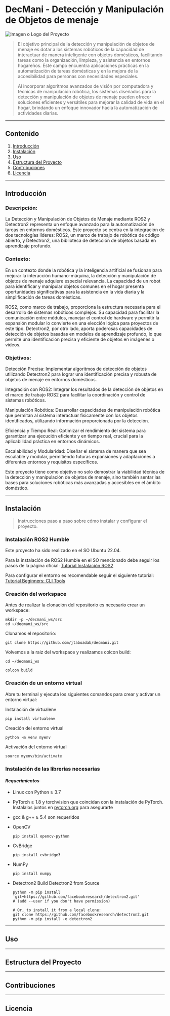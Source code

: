 # DecMani - Detección y Manipulación de Objetos de menaje

![Imagen o Logo del Proyecto](url_de_la_imagen)

> El objetivo principal de la detección y manipulación de objetos de menaje es dotar a los sistemas robóticos de la capacidad de interactuar de manera inteligente con objetos domésticos, facilitando tareas como la organización, limpieza, y asistencia en entornos hogareños. Este campo encuentra aplicaciones prácticas en la automatización de tareas domésticas y en la mejora de la accesibilidad para personas con necesidades especiales.
>
> Al incorporar algoritmos avanzados de visión por computadora y técnicas de manipulación robótica, los sistemas diseñados para la detección y manipulación de objetos de menaje pueden ofrecer soluciones eficientes y versátiles para mejorar la calidad de vida en el hogar, brindando un enfoque innovador hacia la automatización de actividades diarias.
---
## Contenido

1. [Introducción](#introducción)
2. [Instalación](#instalación)
3. [Uso](#uso)
4. [Estructura del Proyecto](#estructura-del-proyecto)
5. [Contribuciones](#contribuciones)
6. [Licencia](#licencia)
---
## Introducción

### Descripción:

La Detección y Manipulación de Objetos de Menaje mediante ROS2 y Detectron2 representa un enfoque avanzado para la automatización de tareas en entornos domésticos. Este proyecto se centra en la integración de dos tecnologías líderes: ROS2, un marco de trabajo de robótica de código abierto, y Detectron2, una biblioteca de detección de objetos basada en aprendizaje profundo.

### Contexto:

En un contexto donde la robótica y la inteligencia artificial se fusionan para mejorar la interacción humano-máquina, la detección y manipulación de objetos de menaje adquiere especial relevancia. La capacidad de un robot para identificar y manipular objetos comunes en el hogar presenta oportunidades significativas para la asistencia en la vida diaria y la simplificación de tareas domésticas.

ROS2, como marco de trabajo, proporciona la estructura necesaria para el desarrollo de sistemas robóticos complejos. Su capacidad para facilitar la comunicación entre módulos, manejar el control de hardware y permitir la expansión modular lo convierte en una elección lógica para proyectos de este tipo. Detectron2, por otro lado, aporta poderosas capacidades de detección de objetos basadas en modelos de aprendizaje profundo, lo que permite una identificación precisa y eficiente de objetos en imágenes o videos.

### Objetivos:

Detección Precisa: Implementar algoritmos de detección de objetos utilizando Detectron2 para lograr una identificación precisa y robusta de objetos de menaje en entornos domésticos.

Integración con ROS2: Integrar los resultados de la detección de objetos en el marco de trabajo ROS2 para facilitar la coordinación y control de sistemas robóticos.

Manipulación Robótica: Desarrollar capacidades de manipulación robótica que permitan al sistema interactuar físicamente con los objetos identificados, utilizando información proporcionada por la detección.

Eficiencia y Tiempo Real: Optimizar el rendimiento del sistema para garantizar una ejecución eficiente y en tiempo real, crucial para la aplicabilidad práctica en entornos dinámicos.

Escalabilidad y Modularidad: Diseñar el sistema de manera que sea escalable y modular, permitiendo futuras expansiones y adaptaciones a diferentes entornos y requisitos específicos.

Este proyecto tiene como objetivo no solo demostrar la viabilidad técnica de la detección y manipulación de objetos de menaje, sino también sentar las bases para soluciones robóticas más avanzadas y accesibles en el ámbito doméstico.

---

## Instalación

> Instrucciones paso a paso sobre cómo instalar y configurar el proyecto.

### Instalación ROS2 Humble

Este proyecto ha sido realizado en el SO Ubuntu 22.04.

Para la instalación de ROS2 Humble en el SO mencionado debe seguir los pasos de la página oficial: [Tutorial Instalación ROS2](https://docs.ros.org/en/humble/Installation/Ubuntu-Install-Debians.html)

Para configurar el entorno es recomendable seguir el siguiente tutorial: [Tutorial Beginners: CLI Tools](https://docs.ros.org/en/humble/Tutorials/Beginner-CLI-Tools.html)

### Creación del workspace

Antes de realizar la clonación del repositorio es necesario crear un workspace:
```
mkdir -p ~/decmani_ws/src
cd ~/decmani_ws/src
```
Clonamos el repositorio:
```
git clone https://github.com/jtaboadab/decmani.git
```

Volvemos a la raiz del workspace y realizamos colcon build:
```
cd ~/decmani_ws
```
```
colcon build
```

### Creación de un entorno virtual

Abre tu terminal y ejecuta los siguientes comandos para crear y activar un entorno virtual:

Instalación de virtualenv
```
pip install virtualenv
```
Creación del entorno virtual
```
python -m venv myenv
```
Activación del entorno virtual
```
source myenv/bin/activate
```

### Instalación de las librerías necesarias

#### *Requerimientos*

- Linux con Python ≥ 3.7
  
- PyTorch ≥ 1.8 y torchvision que coincidan con la instalación de PyTorch. Instalalos juntos en  [pytorch.org](https://pytorch.org/) para asegurarte
  
- gcc & g++ ≥ 5.4 son requeridos
  
- OpenCV
  ```
  pip install opencv-python
  ```
  
- CvBridge
  ```
  pip install cvbridge3
  ```
  
- NumPy
  ```
  pip install numpy
  ```
- Detectron2
  Build Detectron2 from Source
  ```
  python -m pip install 'git+https://github.com/facebookresearch/detectron2.git'
  # (add --user if you don't have permission)

  # Or, to install it from a local clone:
  git clone https://github.com/facebookresearch/detectron2.git
  python -m pip install -e detectron2
  ```

---

## Uso

---

## Estructura del Proyecto

---

## Contribuciones

---

## Licencia
